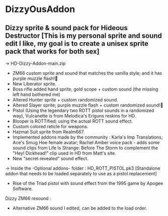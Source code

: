 # DizzyOusAddon

Dizzy sprite & sound pack for Hideous Destructor [This is my personal sprite and sound edit I like, my goal is to create a unisex sprite pack that works for both sex]
-------------------------------------------------
-> HD-Dizzy-Addon-main.zip
- ZM66 custom sprite and sound that matches the vanilla style; and it has purple muzzle flash!💜
- New Liberator sprite.
- Boss rifle added hand sprite, gold scope + custom sound (the missing left hand bothered me)
- Altered Hunter sprite + custom randomized sound.
- Altered Slayer sprite; purple muzzle flash + custom randomized sound!💜
- Pistol (Using the legendary two ROTT pistol sounds in a randomized way), Vulcanette is from Melodica's Eriguns reskins for HD.
- Blooper is ROTTified; using the actual ROTT sound effect.
- Custom colored reticle for weapons.
- Hazmat Suit sprite from Realm667.
- Implemented addons made by the community : Karla's Imp Translations; Ace's Smug Hoe female avatar; Rachel Amber voice pack - adds some sound clips from Life Is Strange: Before The Storm to complement the "Hey! Dickhead!" clip used in HD from Matt's site.
- New "secret revealed" sound effect.

-> Inside the -Optional addons- folder :
HD_ROTT_PISTOL.pk3 [Standalone addon that needs to be loaded separately to use as a pistol replacement] 
- Rise of the Triad pistol with sound effect from the 1995 game by Apogee Software.

Dizzy ZM66 resound :
- Alternative ZM66 sound I edited, can be added to the load order.
